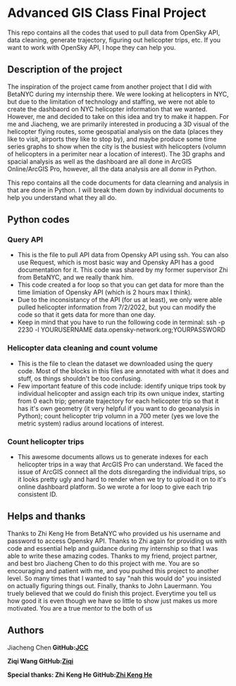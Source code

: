 # Advanced GIS Class Final Project

This repo contains all the codes that used to pull data from OpenSky API, data cleaning, generate trajectory, figuring out helicopter trips, etc. 
If you want to work with OpenSky API, I hope they can help you.

## Description of the project

The inspiration of the project came from another project that I did with BetaNYC during my internship there. We were looking at helicopters in NYC, but due to the limitation of technology and staffing, we were not able to create the dashbaord on NYC helicopter information that we wanted. However, me and decided to take on this idea and try to make it happen. For me and Jiacheng, we are primarily interested in producing a 3D visual of the helicopter flying routes, some geospatial analysis on the data (places they like to visit, airports they like to stop by), and maybe produce some time series graphs to show when the city is the busiest with helicopters (volumn of helicopters in a perimiter near a location of interest). The 3D graphs and spacial analysis as well as the dashboard are all done in ArcGIS Online/ArcGIS Pro, however, all the data analysis are all donw in Python.

This repo contains all the code documents for data clearning and analysis in that are done in Python. I will break them down by individual documents to help you understand what they all do.


## Python codes

### Query API

* This is the file to pull API data from Opensky API using ssh. You can also use Request, which is most basic way and Opensky API has a good documentation for it. This code was shared by my former supervisor Zhi from BetaNYC, and we really thank him. 
* This code created a for loop so that you can get data for more than the time limiation of Opensky API (which is 2 hours max I think).
* Due to the inconsistancy of the API (for us at least), we only were able pulled helicopter information from 7/2/2022, but you can modify the code so that it gets data for more than one day.
* Keep in mind that you have to run the following code in terminal: ssh -p 2230 -l YOURUSERNAME data.opensky-network.org;YOURPASSWORD

### Helicopter data cleaning and count volume

* This is the file to clean the dataset we downloaded using the query code. Most of the blocks in this files are annotated with what it does and stuff, os things shouldn't be too confusing.
* Few important feature of this code include: identify unique trips took by individual helicopter and assign each trip its own unique index, starting from 0 each trip; generate trajectory for each helicopter trip so that it has it's own geometry (it very helpful if you want to do geoanalysis in Python); count helicopter trip volumn in a 700 meter (yes we love the metric system) radius around locations of interest.

### Count helicopter trips

* This awesome documents allows us to generate indexes for each helicopter trips in a way that ArcGIS Pro can understand. We faced the issue of ArcGIS connect all the dots disregarding the individual trips, so it looks pretty ugly and hard to render when we try to upload it on to it's online dashboard platform. So we wrote a for loop to give each trip consistent ID.


## Helps and thanks

Thanks to Zhi Keng He from BetaNYC who provided us his username and password to access Opensky API. Thanks to Zhi again for providing us with code and essential help and guidance during my internship so that I was able to write these amazing codes. Thanks to my friend, project partner, and best bro Jiacheng Chen to do this project with me. You are so encouraging and patient with me, and you pushed this project to another level. So many times that I wanted to say "nah this would do" you insisted on actually figuring things out. Finally, thanks to John Lauermann. You truely believed that we could do finish this project. Everytime you tell us how good it is even though we have so little to show just makes us more motivated. You are a true mentor to the both of us

## Authors

Jiacheng Chen<b>
GitHub:[JCC](https://github.com/Coalllball)

Ziqi Wang<b>
GitHub:[Ziqi](https://github.com/wazaqa-wah)

Special thanks: Zhi Keng He<b>
GitHub:[Zhi Keng He](https://github.com/zhik)

